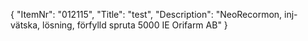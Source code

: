 {
  "ItemNr": "012115",
  "Title": "test",
  "Description": "NeoRecormon, inj-vätska, lösning, förfylld spruta 5000 IE Orifarm AB"
}